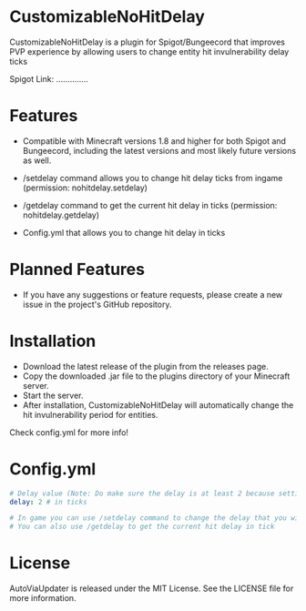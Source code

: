 # CustomizableNoHitDelay
CustomizableNoHitDelay is a plugin for Spigot/Bungeecord that improves PVP experience by allowing users to change entity hit invulnerability delay ticks

Spigot Link: …………..

# Features
- Compatible with Minecraft versions 1.8 and higher for both Spigot and Bungeecord, including the latest versions and most likely future versions as well.

- /setdelay command allows you to change hit delay ticks from ingame (permission: nohitdelay.setdelay)

- /getdelay command to get the current hit delay in ticks (permission: nohitdelay.getdelay)

- Config.yml that allows you to change hit delay in ticks

# Planned Features
- If you have any suggestions or feature requests, please create a new issue in the project's GitHub repository.

# Installation
- Download the latest release of the plugin from the releases page.
- Copy the downloaded .jar file to the plugins directory of your Minecraft server.
- Start the server.
- After installation, CustomizableNoHitDelay will automatically change the hit invulnerability period for entities.

Check config.yml for more info!

# Config.yml
```yaml
# Delay value (Note: Do make sure the delay is at least 2 because setting it below that will make some hits not register")
delay: 2 # in ticks

# In game you can use /setdelay command to change the delay that you wish and it will automatically change here
# You can also use /getdelay to get the current hit delay in tick 
```

# License
AutoViaUpdater is released under the MIT License. See the LICENSE file for more information.
